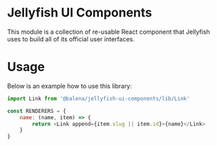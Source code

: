 # Jellyfish UI Components

This module is a collection of re-usable React component that Jellyfish uses to build all of its official user interfaces.

# Usage

Below is an example how to use this library:

```js
import Link from '@balena/jellyfish-ui-components/lib/Link'

const RENDERERS = {
	name: (name, item) => {
		return <Link append={item.slug || item.id}>{name}</Link>
	}
}
```
